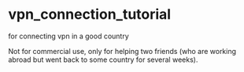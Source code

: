 # vpn_connection_tutorial
for connecting vpn in a good country

Not for commercial use, only for helping two friends (who are working abroad but went back to some country for several weeks).
